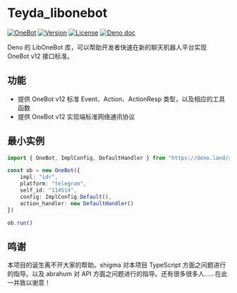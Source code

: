 # Teyda_libonebot

[![OneBot](https://img.shields.io/badge/OneBot-12-black)](https://12.onebot.dev/)
[![Version](https://img.shields.io/github/v/tag/teyda/teyda_libonebot.svg)](https://github.com/teyda/teyda_libonebot/releases)
[![License](https://img.shields.io/github/license/teyda/teyda_libonebot)](https://github.com/teyda/teyda_libonebot/blob/main/LICENSE)
[![Deno doc](https://doc.deno.land/badge.svg)](https://doc.deno.land/https://deno.land/x/teyda_libonebot/src/mod.ts)

Deno 的 LibOneBot 库，可以帮助开发者快速在新的聊天机器人平台实现 OneBot v12 接口标准。

## 功能

- 提供 OneBot v12 标准 Event、Action、ActionResp 类型，以及相应的工具函数
- 提供 OneBot v12 实现端标准网络通讯协议

## 最小实例

```ts
import { OneBot, ImplConfig, DefaultHandler } from "https://deno.land/x/teyda_libonebot@0.0.4/src/mod.ts"

const ob = new OneBot({
    impl: "idr",
    platform: "telegram",
    self_id: "114514",
    config: ImplConfig.Default(),
    action_handler: new DefaultHandler()
})

ob.run()
```

## 鸣谢

本项目的诞生离不开大家的帮助。shigma 对本项目 TypeScript 方面之问题进行的指导。以及 abrahum 对 API 方面之问题进行的指导。还有很多很多人......在此一并致以谢意！
